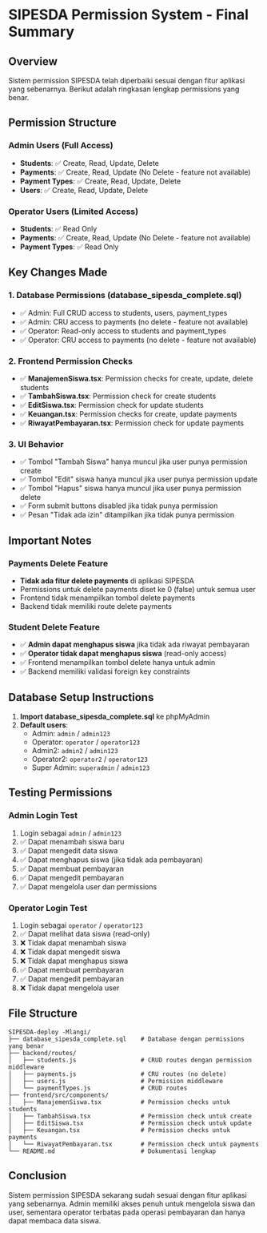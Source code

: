 # SIPESDA Permission System - Final Summary

## Overview
Sistem permission SIPESDA telah diperbaiki sesuai dengan fitur aplikasi yang sebenarnya. Berikut adalah ringkasan lengkap permissions yang benar.

## Permission Structure

### Admin Users (Full Access)
- **Students**: ✅ Create, Read, Update, Delete
- **Payments**: ✅ Create, Read, Update (No Delete - feature not available)
- **Payment Types**: ✅ Create, Read, Update, Delete
- **Users**: ✅ Create, Read, Update, Delete

### Operator Users (Limited Access)
- **Students**: ✅ Read Only
- **Payments**: ✅ Create, Read, Update (No Delete - feature not available)
- **Payment Types**: ✅ Read Only

## Key Changes Made

### 1. Database Permissions (database_sipesda_complete.sql)
- ✅ Admin: Full CRUD access to students, users, payment_types
- ✅ Admin: CRU access to payments (no delete - feature not available)
- ✅ Operator: Read-only access to students and payment_types
- ✅ Operator: CRU access to payments (no delete - feature not available)

### 2. Frontend Permission Checks
- ✅ **ManajemenSiswa.tsx**: Permission checks for create, update, delete students
- ✅ **TambahSiswa.tsx**: Permission check for create students
- ✅ **EditSiswa.tsx**: Permission check for update students
- ✅ **Keuangan.tsx**: Permission checks for create, update payments
- ✅ **RiwayatPembayaran.tsx**: Permission check for update payments

### 3. UI Behavior
- ✅ Tombol "Tambah Siswa" hanya muncul jika user punya permission create
- ✅ Tombol "Edit" siswa hanya muncul jika user punya permission update
- ✅ Tombol "Hapus" siswa hanya muncul jika user punya permission delete
- ✅ Form submit buttons disabled jika tidak punya permission
- ✅ Pesan "Tidak ada izin" ditampilkan jika tidak punya permission

## Important Notes

### Payments Delete Feature
- **Tidak ada fitur delete payments** di aplikasi SIPESDA
- Permissions untuk delete payments diset ke 0 (false) untuk semua user
- Frontend tidak menampilkan tombol delete payments
- Backend tidak memiliki route delete payments

### Student Delete Feature
- ✅ **Admin dapat menghapus siswa** jika tidak ada riwayat pembayaran
- ✅ **Operator tidak dapat menghapus siswa** (read-only access)
- ✅ Frontend menampilkan tombol delete hanya untuk admin
- ✅ Backend memiliki validasi foreign key constraints

## Database Setup Instructions

1. **Import database_sipesda_complete.sql** ke phpMyAdmin
2. **Default users**:
   - Admin: `admin` / `admin123`
   - Operator: `operator` / `operator123`
   - Admin2: `admin2` / `admin123`
   - Operator2: `operator2` / `operator123`
   - Super Admin: `superadmin` / `admin123`

## Testing Permissions

### Admin Login Test
1. Login sebagai `admin` / `admin123`
2. ✅ Dapat menambah siswa baru
3. ✅ Dapat mengedit data siswa
4. ✅ Dapat menghapus siswa (jika tidak ada pembayaran)
5. ✅ Dapat membuat pembayaran
6. ✅ Dapat mengedit pembayaran
7. ✅ Dapat mengelola user dan permissions

### Operator Login Test
1. Login sebagai `operator` / `operator123`
2. ✅ Dapat melihat data siswa (read-only)
3. ❌ Tidak dapat menambah siswa
4. ❌ Tidak dapat mengedit siswa
5. ❌ Tidak dapat menghapus siswa
6. ✅ Dapat membuat pembayaran
7. ✅ Dapat mengedit pembayaran
8. ❌ Tidak dapat mengelola user

## File Structure
```
SIPESDA-deploy -Mlangi/
├── database_sipesda_complete.sql    # Database dengan permissions yang benar
├── backend/routes/
│   ├── students.js                  # CRUD routes dengan permission middleware
│   ├── payments.js                  # CRU routes (no delete)
│   ├── users.js                     # Permission middleware
│   └── paymentTypes.js              # CRUD routes
├── frontend/src/components/
│   ├── ManajemenSiswa.tsx           # Permission checks untuk students
│   ├── TambahSiswa.tsx              # Permission check untuk create
│   ├── EditSiswa.tsx                # Permission check untuk update
│   ├── Keuangan.tsx                 # Permission checks untuk payments
│   └── RiwayatPembayaran.tsx        # Permission check untuk payments
└── README.md                        # Dokumentasi lengkap
```

## Conclusion
Sistem permission SIPESDA sekarang sudah sesuai dengan fitur aplikasi yang sebenarnya. Admin memiliki akses penuh untuk mengelola siswa dan user, sementara operator terbatas pada operasi pembayaran dan hanya dapat membaca data siswa. 